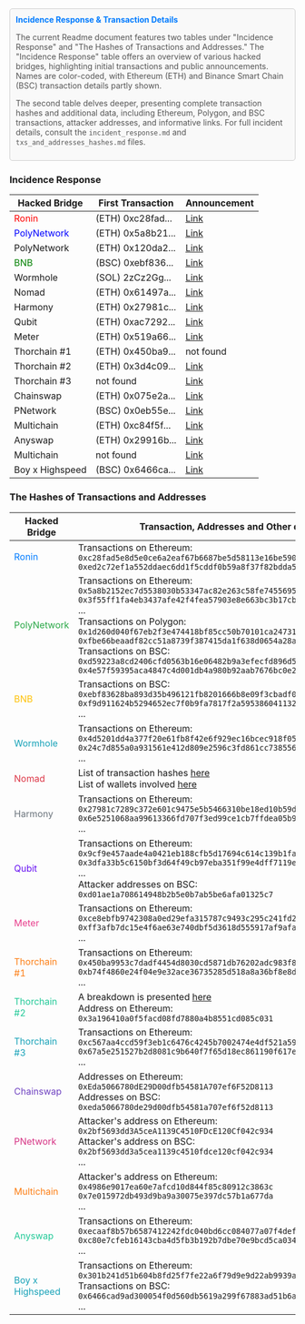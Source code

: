 <div style="border: 1px solid #ccc; padding: 10px; background-color: #f9f9f9; border-radius: 5px; color: #333;">
  <p style="margin: 0; color: #007bff;">
    <strong>Incidence Response & Transaction Details</strong>
  </p>
  <p style="color: #555;">
    The current Readme document features two tables under "Incidence Response" and "The Hashes of Transactions and Addresses." The "Incidence Response" table offers an overview of various hacked bridges, highlighting initial transactions and public announcements. Names are color-coded, with Ethereum (ETH) and Binance Smart Chain (BSC) transaction details partly shown.
  </p>
  <p style="color: #555;">
    The second table delves deeper, presenting complete transaction hashes and additional data, including Ethereum, Polygon, and BSC transactions, attacker addresses, and informative links. For full incident details, consult the <code>incident_response.md</code> and <code>txs_and_addresses_hashes.md</code> files.
  </p>
</div>



### Incidence Response 
| Hacked Bridge | First Transaction | Announcement |
|---|---|---|
| <span style="color:red">Ronin</span> | (ETH) 0xc28fad... | [Link](https://twitter.com/Ronin_Network/status/1508828719711879168) |
| <span style="color:blue">PolyNetwork</span> | (ETH) 0x5a8b21... | [Link](https://twitter.com/PolyNetwork2/status/1425073987164381196) |
| PolyNetwork | (ETH) 0x120da2... | [Link](https://twitter.com/PolyNetwork2/status/1675384703149568001) |
| <span style="color:green">BNB</span> | (BSC) 0xebf836... | [Link](https://twitter.com/BNBCHAIN/status/1578148078636650496) |
| Wormhole | (SOL) 2zCz2Gg... | [Link](https://twitter.com/wormholecrypto/status/1488976115750383626) |
| Nomad | (ETH) 0x61497a... | [Link](https://twitter.com/nomadxyz_/status/1554246853348036608) |
| Harmony | (ETH) 0x27981c... | [Link](https://twitter.com/harmonyprotocol/status/1540110924400324608) |
| Qubit | (ETH) 0xac7292... | [Link](https://twitter.com/qubitfin/status/1486870238591594497) |
| Meter | (ETH) 0x519a66... | [Link](https://twitter.com/meter_io/status/1490045486606139392) |
| Thorchain #1 | (ETH) 0x450ba9... | not found |
| Thorchain #2 | (ETH) 0x3d4c09... | [Link](https://twitter.com/THORChain/status/1415813696857591813) |
| Thorchain #3 | not found | [Link](https://twitter.com/defixbt/status/1418338501255335937) |
| Chainswap | (ETH) 0x075e2a... | [Link](https://twitter.com/chain_swap/status/1414019554603307017) |
| PNetwork | (BSC) 0x0eb55e... | [Link](https://twitter.com/pnetworkdefi/status/1439690593211490324?lang=en) |
| Multichain | (ETH) 0xc84f5f... | [Link](https://twitter.com/MultichainOrg/status/1484036449955553285) |
| Anyswap | (ETH) 0x29916b... | [Link](https://twitter.com/MultichainOrg/status/1414248253822881793) |
| Multichain | not found | [Link](https://twitter.com/multichainorg/status/1677096839731097600) |
| Boy x Highspeed | (BSC) 0x6466ca... | [Link](https://twitter.com/BXH_Blockchain/status/1454366374353010695) |



### The Hashes of Transactions and Addresses

| Hacked Bridge | Transaction, Addresses and Other details |
|---|---|
| <span style="color: #007bff">Ronin</span> | Transactions on Ethereum:<br>`0xc28fad5e8d5e0ce6a2eaf67b6687be5d58113e16be590824d6cfa1a94467d0b7`<br>`0xed2c72ef1a552ddaec6dd1f5cddf0b59a8f37f82bdda5257d9c7c37db7bb9b08` |
| <span style="color: #28a745">PolyNetwork</span> | Transactions on Ethereum:<br>`0x5a8b2152ec7d5538030b53347ac82e263c58fe7455695543055a2356f3ad4998`<br>`0x3f55ff1fa4eb3437afe42f4fea57903e8e663bc3b17cb982f1c8d4c8f03a2083`<br>...<br>Transactions on Polygon:<br>`0x1d260d040f67eb2f3e474418bf85cc50b70101ca2473109fa1bf1e54525a3e01`<br>`0xfbe66beaadf82cc51a8739f387415da1f638d0654a28a1532c6333feb2857790`<br>Transactions on BSC:<br>`0xd59223a8cd2406cfd0563b16e06482b9a3efecfd896d590a3dba1042697de11a`<br>`0x4e57f59395aca4847c4d001db4a980b92aab7676bc0e2d57ee39e83502527d6c` |
| <span style="color: #ffc107">BNB</span> | Transactions on BSC:<br>`0xebf83628ba893d35b496121fb8201666b8e09f3cbadf0e269162baa72efe3b8b`<br>`0xf9d911624b5294652ec7f0b9fa7817f2a5953860411325e7f6e73d87f14a70ab`<br>... |
| <span style="color: #17a2b8">Wormhole</span> | Transactions on Ethereum:<br>`0x4d5201dd4a377f20e61fb8f42e6f929ec16bcec918f0584e39241d15b254a80f`<br>`0x24c7d855a0a931561e412d809e2596c3fd861cc7385566fd1cb528f9e93e5f14`<br>... |
| <span style="color: #dc3545">Nomad</span> | List of transaction hashes [here](https://github.com/nomad-xyz/hack-data/blob/main/analysis/hack/transaction_hashes.json)<br>List of wallets involved [here](https://twitter.com/PeckShieldAlert/status/1554350737957998592) |
| <span style="color: #6c757d">Harmony</span> | Transactions on Ethereum:<br>`0x27981c7289c372e601c9475e5b5466310be18ed10b59d1ac840145f6e7804c97`<br>`0x6e5251068aa99613366fd707f3ed99ce1cb7ffdea05b94568e6af4f460cecd65`<br>... |
| <span style="color: #6610f2">Qubit</span> | Transactions on Ethereum:<br>`0x9cf9e457aade4a0421eb188cfb5d17694c614c139b1fa0122930d5df27228349`<br>`0x3dfa33b5c6150bf3d64f49cb97eba351f99e4dff7119ef458e40f51160bf77ec`<br>...<br>Attacker addresses on BSC:<br>`0xd01ae1a708614948b2b5e0b7ab5be6afa01325c7` |
| <span style="color: #e83e8c">Meter</span> | Transactions on Ethereum:<br>`0xce8ebfb9742308a0ed29efa315787c9493c295c241fd297ae17931ee959d4084`<br>`0xff3afb7dc15e4f6ae63e740dbf5d3618d555917af9afae786ff1d1b67255e8d3`<br>... |
| <span style="color: #fd7e14">Thorchain #1</span> | Transactions on Ethereum:<br>`0x450ba9953c7dadf4454d8030cd5871db76202adc983f839f34ec471992b6152b`<br>`0xb74f4860e24f04e9e32ace36735285d518a8a36bf8e8dcc868d7508bb60947c9`<br>... |
| <span style="color: #20c997">Thorchain #2</span> | A breakdown is presented [here](https://thearchitect.notion.site/15b488c1a1494c92aa408c90c6c23863)<br>Address on Ethereum:<br>`0x3a196410a0f5facd08fd7880a4b8551cd085c031` |
| <span style="color: #17a2b8">Thorchain #3</span> | Transactions on Ethereum:<br>`0xc567aa4ccd59f3eb1c6476c4245b7002474e4df521a59fbcaffb53b8be4cc974`<br>`0x67a5e251527b2d8081c9b640f7f65d18ec861190f617ec6c5b156307855e0932`<br>... |
| <span style="color: #6f42c1">Chainswap</span> | Addresses on Ethereum:<br>`0xEda5066780dE29D00dfb54581A707ef6F52D8113`<br>Addresses on BSC:<br>`0xeda5066780de29d00dfb54581a707ef6f52d8113` |
| <span style="color: #d63384">PNetwork</span> | Attacker's address on Ethereum:<br>`0x2bf5693dd3A5ceA1139C4510FDcE120Cf042c934`<br>Attacker's address on BSC:<br>`0x2bf5693dd3a5cea1139c4510fdce120cf042c934`<br>... |
| <span style="color: #fd7e14">Multichain</span> | Attacker's address on Ethereum:<br>`0x4986e9017ea60e7afcd10d844f85c80912c3863c`<br>`0x7e015972db493d9ba9a30075e397dc57b1a677da`<br>... |
| <span style="color: #20c997">Anyswap</span> | Transactions on Ethereum:<br>`0xecaaf8b57b6587412242fdc040bd6cc084077a07f4def24b4adae6fbe8254ae3`<br>`0xc80e7cfeb16143cba4d5fb3b192b7dbe70e9bcd5ca0348facd20bf2d05693070`<br>... |
| <span style="color: #17a2b8">Boy x Highspeed</span> | Transactions on Ethereum:<br>`0x301b241d51b604b8fd25f7fe22a6f79d9e9d22ab9939a1d307e077546bf652d7`<br>Transactions on BSC:<br>`0x6466cad9ad300054f0d560db5619a299f67883ad51b6aeafad3061d09674ac84`<br>... |

